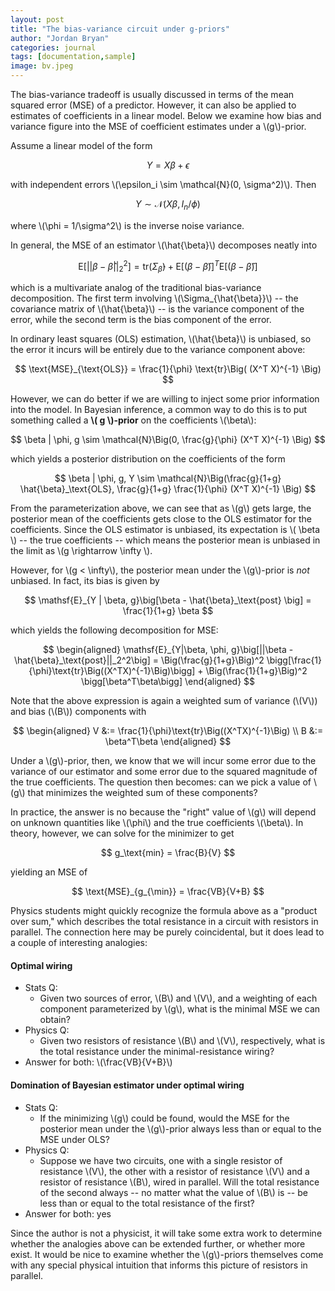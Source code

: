```yaml
---
layout: post
title: "The bias-variance circuit under g-priors"
author: "Jordan Bryan"
categories: journal
tags: [documentation,sample]
image: bv.jpeg
---
```


The bias-variance tradeoff is usually discussed in terms of the mean squared error (MSE) of a predictor. However, it can also be applied to estimates of coefficients in a linear model. Below we examine how bias and variance figure into the MSE of coefficient estimates under a \\(g\\)-prior.

Assume a linear model of the form

$$
Y = X \beta + \epsilon
$$

with independent errors \\(\epsilon_i \sim \mathcal{N}(0, \sigma^2)\\). Then

$$
Y \sim \mathcal{N}\Big(X \beta, I_n / \phi\Big)
$$

where \\(\phi = 1/\sigma^2\\) is the inverse noise variance. 

In general, the MSE of an estimator \\(\hat{\beta}\\) decomposes neatly into

$$
\mathsf{E}\big[||\beta - \hat{\beta}||_2^2\big] = \text{tr}\Big( \Sigma_{\hat{\beta}} \Big) + \mathsf{E} \Big[ (\beta - \hat{\beta}) \Big]^T \mathsf{E} \Big[ (\beta - \hat{\beta}) \Big]
$$

which is a multivariate analog of the traditional bias-variance decomposition. The first term involving \\(\Sigma_{\hat{\beta}}\\) -- the covariance matrix of \\(\hat{\beta}\\) -- is the variance component of the error, while the second term is the bias component of the error.

In ordinary least squares (OLS) estimation, \\(\hat{\beta}\\) is unbiased, so the error it incurs will be entirely due to the variance component above:

$$
\text{MSE}_{\text{OLS}} = \frac{1}{\phi} \text{tr}\Big( (X^T X)^{-1} \Big)
$$

However, we can do better if we are willing to inject some prior information into the model. In Bayesian inference, a common way to do this is to put something called a **\\( g \\)-prior** on the coefficients \\(\beta\\):

$$
\beta | \phi, g \sim \mathcal{N}\Big(0, \frac{g}{\phi} (X^T X)^{-1} \Big)
$$

which yields a posterior distribution on the coefficients of the form

$$
\beta | \phi, g, Y \sim \mathcal{N}\Big(\frac{g}{1+g} \hat{\beta}_\text{OLS}, \frac{g}{1+g} \frac{1}{\phi} (X^T X)^{-1} \Big)
$$

From the parameterization above, we can see that as \\(g\\) gets large, the posterior mean of the coefficients gets close to the OLS estimator for the coefficients. Since the OLS estimator is unbiased, its expectation is \\( \beta \\) -- the true coefficients -- which means the posterior mean is unbiased in the limit as \\(g \rightarrow \infty \\).

However, for \\(g < \infty\\), the posterior mean under the \\(g\\)-prior is *not* unbiased. In fact, its bias is given by

$$
\mathsf{E}_{Y | \beta, g}\big[\beta - \hat{\beta}_\text{post} \big] = \frac{1}{1+g} \beta
$$

which yields the following decomposition for MSE:

$$
\begin{aligned}
\mathsf{E}_{Y|\beta, \phi, g}\big[||\beta - \hat{\beta}_\text{post}||_2^2\big] = \Big(\frac{g}{1+g}\Big)^2 \bigg[\frac{1}{\phi}\text{tr}\Big((X^TX)^{-1}\Big)\bigg] + \Big(\frac{1}{1+g}\Big)^2 \bigg[\beta^T\beta\bigg]
\end{aligned}
$$

Note that the above expression is again a weighted sum of variance (\\(V\\)) and bias (\\(B\\)) components with 

$$
\begin{aligned}
V &:= \frac{1}{\phi}\text{tr}\Big((X^TX)^{-1}\Big) \\
B &:= \beta^T\beta
\end{aligned}
$$

Under a \\(g\\)-prior, then, we know that we will incur some error due to the variance of our estimator and some error due to the squared magnitude of the true coefficients. The question then becomes: can we pick a value of \\(g\\) that minimizes the weighted sum of these components?

In practice, the answer is no because the "right" value of \\(g\\) will depend on unknown quantities like \\(\phi\\) and the true coefficients \\(\beta\\). In theory, however, we can solve for the minimizer to get

$$
g_\text{min} = \frac{B}{V} 
$$

yielding an MSE of

$$
\text{MSE}_{g_{\min}} = \frac{VB}{V+B}
$$

Physics students might quickly recognize the formula above as a "product over sum," which describes the total resistance in a circuit with resistors in parallel. The connection here may be purely coincidental, but it does lead to a couple of interesting analogies:

#### Optimal wiring

+ Stats Q:
    + Given two sources of error, \\(B\\) and \\(V\\), and a weighting of each component parameterized by \\(g\\), what is the minimal MSE we can obtain?
+ Physics Q:
    + Given two resistors of resistance \\(B\\) and \\(V\\), respectively, what is the total resistance under the minimal-resistance wiring?
+ Answer for both: \\(\frac{VB}{V+B}\\)

#### Domination of Bayesian estimator under optimal wiring

+ Stats Q:
    + If the minimizing \\(g\\) could be found, would the MSE for the posterior mean under the \\(g\\)-prior always less than or equal to the MSE under OLS?
+ Physics Q:
    + Suppose we have two circuits, one with a single resistor of resistance \\(V\\), the other with a resistor of resistance \\(V\\) and a resistor of resistance \\(B\\), wired in parallel. Will the total resistance of the second always -- no matter what the value of \\(B\\) is -- be less than or equal to the total resistance of the first?
+ Answer for both: yes

Since the author is not a physicist, it will take some extra work to determine whether the analogies above can be extended further, or whether more exist. It would be nice to examine whether the \\(g\\)-priors themselves come with any special physical intuition that informs this picture of resistors in parallel.